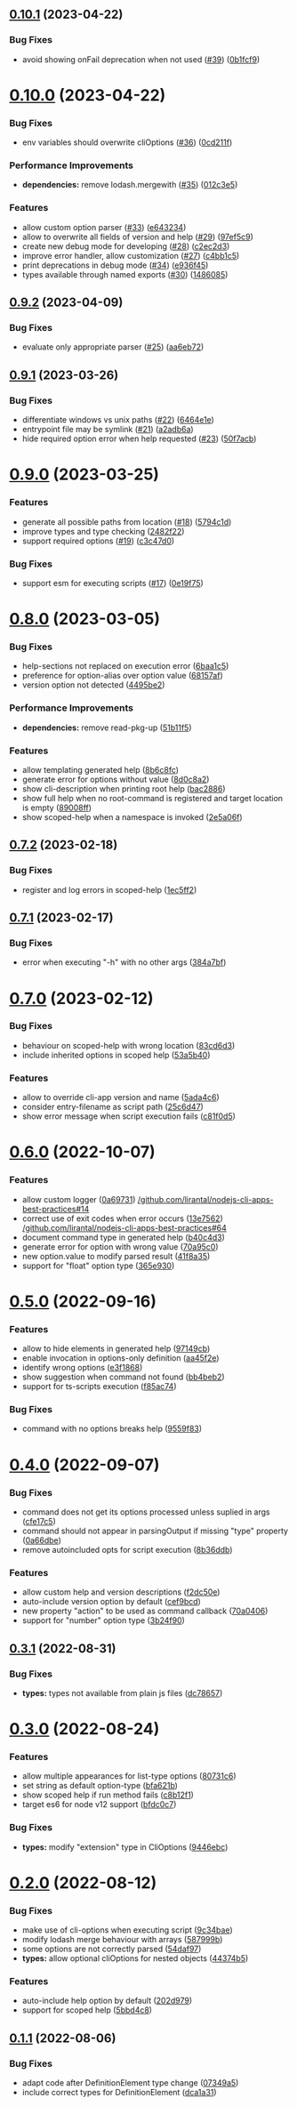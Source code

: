 ## [0.10.1](https://github.com/carloscortonc/cli-er/compare/v0.10.0...v0.10.1) (2023-04-22)


### Bug Fixes

* avoid showing onFail deprecation when not used ([#39](https://github.com/carloscortonc/cli-er/issues/39)) ([0b1fcf9](https://github.com/carloscortonc/cli-er/commit/0b1fcf96e7c0d57ea0c7724cecc76cd9d8e71923))

# [0.10.0](https://github.com/carloscortonc/cli-er/compare/v0.9.2...v0.10.0) (2023-04-22)


### Bug Fixes

* env variables should overwrite cliOptions ([#36](https://github.com/carloscortonc/cli-er/issues/36)) ([0cd211f](https://github.com/carloscortonc/cli-er/commit/0cd211f394280359459bbe56c5972dea9568009a))


### Performance Improvements

* **dependencies:** remove lodash.mergewith ([#35](https://github.com/carloscortonc/cli-er/issues/35)) ([012c3e5](https://github.com/carloscortonc/cli-er/commit/012c3e557ab79f0d5b99942087bb45a41aab1114))


### Features

* allow custom option parser ([#33](https://github.com/carloscortonc/cli-er/issues/33)) ([e643234](https://github.com/carloscortonc/cli-er/commit/e6432348b209262a5101687020fc762bcc7d3072))
* allow to overwrite all fields of version and help ([#29](https://github.com/carloscortonc/cli-er/issues/29)) ([97ef5c9](https://github.com/carloscortonc/cli-er/commit/97ef5c9c3634b68bbf2dd2bbf9217f21f6314aa2))
* create new debug mode for developing ([#28](https://github.com/carloscortonc/cli-er/issues/28)) ([c2ec2d3](https://github.com/carloscortonc/cli-er/commit/c2ec2d303c4978ccc06dd5e53fedbf365218297d))
* improve error handler, allow customization ([#27](https://github.com/carloscortonc/cli-er/issues/27)) ([c4bb1c5](https://github.com/carloscortonc/cli-er/commit/c4bb1c5df0d764792398eb483f2135ad39631448))
* print deprecations in debug mode ([#34](https://github.com/carloscortonc/cli-er/issues/34)) ([e936f45](https://github.com/carloscortonc/cli-er/commit/e936f45a5c1dadea8e0a7c4952483edd9ce02e54))
* types available through named exports ([#30](https://github.com/carloscortonc/cli-er/issues/30)) ([1486085](https://github.com/carloscortonc/cli-er/commit/148608592ab098efa6d9b0803b015c1248b1eced))

## [0.9.2](https://github.com/carloscortonc/cli-er/compare/v0.9.1...v0.9.2) (2023-04-09)


### Bug Fixes

* evaluate only appropriate parser ([#25](https://github.com/carloscortonc/cli-er/issues/25)) ([aa6eb72](https://github.com/carloscortonc/cli-er/commit/aa6eb727d19bb7534257d35d3147141fc190eba2))

## [0.9.1](https://github.com/carloscortonc/cli-er/compare/v0.9.0...v0.9.1) (2023-03-26)


### Bug Fixes

* differentiate windows vs unix paths ([#22](https://github.com/carloscortonc/cli-er/issues/22)) ([6464e1e](https://github.com/carloscortonc/cli-er/commit/6464e1e4a2e1d2d0a254a3120658d3423c82e3ea))
* entrypoint file may be symlink ([#21](https://github.com/carloscortonc/cli-er/issues/21)) ([a2adb6a](https://github.com/carloscortonc/cli-er/commit/a2adb6a2d6f8592cec6d4e3d57b445aeb15b5c15))
* hide required option error when help requested ([#23](https://github.com/carloscortonc/cli-er/issues/23)) ([50f7acb](https://github.com/carloscortonc/cli-er/commit/50f7acb466a188028314fd0395374f9172f8d6a6))

# [0.9.0](https://github.com/carloscortonc/cli-er/compare/v0.8.0...v0.9.0) (2023-03-25)


### Features

* generate all possible paths from location ([#18](https://github.com/carloscortonc/cli-er/issues/18)) ([5794c1d](https://github.com/carloscortonc/cli-er/commit/5794c1d1d4083c383ef6ce4bcb775ff41b32c0d1))
* improve types and type checking ([2482f22](https://github.com/carloscortonc/cli-er/commit/2482f2264d75616d33be6cbeb0c913890ecf3296))
* support required options ([#19](https://github.com/carloscortonc/cli-er/issues/19)) ([c3c47d0](https://github.com/carloscortonc/cli-er/commit/c3c47d09ccc9eef16cae2bba5fd5e302a81e5863))


### Bug Fixes

* support esm for executing scripts ([#17](https://github.com/carloscortonc/cli-er/issues/17)) ([0e19f75](https://github.com/carloscortonc/cli-er/commit/0e19f755178f55c01703d4eeee9cb40a1f525b9d))

# [0.8.0](https://github.com/carloscortonc/cli-er/compare/v0.7.2...v0.8.0) (2023-03-05)


### Bug Fixes

* help-sections not replaced on execution error ([6baa1c5](https://github.com/carloscortonc/cli-er/commit/6baa1c55216f6e512c556c7f97935b492b3c3a7e))
* preference for option-alias over option value ([68157af](https://github.com/carloscortonc/cli-er/commit/68157afa7321de9dae09c4c99c114474884e743b))
* version option not detected ([4495be2](https://github.com/carloscortonc/cli-er/commit/4495be2a61fd93af338e3dfd9ef401bdf401efbd))


### Performance Improvements

* **dependencies:** remove read-pkg-up ([51b11f5](https://github.com/carloscortonc/cli-er/commit/51b11f5952d44be11d4ed8bfe2025a386bf31015))


### Features

* allow templating generated help ([8b6c8fc](https://github.com/carloscortonc/cli-er/commit/8b6c8fcc0f78818fb9dc1cd33eb6c05021a1a8ed))
* generate error for options without value ([8d0c8a2](https://github.com/carloscortonc/cli-er/commit/8d0c8a2bb84bc04500e1b9609fff55d959551c3d))
* show cli-description when printing root help ([bac2886](https://github.com/carloscortonc/cli-er/commit/bac2886e9033dc231d3a7def8e03f675e825a8ba))
* show full help when no root-command is registered and target location is empty ([89008ff](https://github.com/carloscortonc/cli-er/commit/89008ff88b8aad24641a4cbd29ab8621735b374f))
* show scoped-help when a namespace is invoked ([2e5a06f](https://github.com/carloscortonc/cli-er/commit/2e5a06fc7c6d36e64d7c096ba439085435563d96))

## [0.7.2](https://github.com/carloscortonc/cli-er/compare/v0.7.1...v0.7.2) (2023-02-18)


### Bug Fixes

* register and log errors in scoped-help ([1ec5ff2](https://github.com/carloscortonc/cli-er/commit/1ec5ff20c4dfbf4a85f994057e4d0ec18070612a))

## [0.7.1](https://github.com/carloscortonc/cli-er/compare/v0.7.0...v0.7.1) (2023-02-17)


### Bug Fixes

* error when executing "-h" with no other args ([384a7bf](https://github.com/carloscortonc/cli-er/commit/384a7bfc9258946379330ee5de2cf31cafc61a8b))

# [0.7.0](https://github.com/carloscortonc/cli-er/compare/v0.6.0...v0.7.0) (2023-02-12)


### Bug Fixes

* behaviour on scoped-help with wrong location ([83cd6d3](https://github.com/carloscortonc/cli-er/commit/83cd6d32cc1505d6ea92014a48ee90a692fd8849))
* include inherited options in scoped help ([53a5b40](https://github.com/carloscortonc/cli-er/commit/53a5b4039fc0aade15bf8bdc5a3e142686830cca))


### Features

* allow to override cli-app version and name ([5ada4c6](https://github.com/carloscortonc/cli-er/commit/5ada4c67b81ef394002f8bd06bbc09811e483582))
* consider entry-filename as script path ([25c6d47](https://github.com/carloscortonc/cli-er/commit/25c6d47d0737bd430eaa0c0901fd1f6e4b833fdc))
* show error message when script execution fails ([c81f0d5](https://github.com/carloscortonc/cli-er/commit/c81f0d5d98dae1ccd9c4dc033d7bbce52b3ab938))

# [0.6.0](https://github.com/carloscortonc/cli-er/compare/v0.5.0...v0.6.0) (2022-10-07)


### Features

* allow custom logger ([0a69731](https://github.com/carloscortonc/cli-er/commit/0a69731873d1b279065001fa0aa98dab1335f099)) [/github.com/lirantal/nodejs-cli-apps-best-practices#14](https://github.com//github.com/lirantal/nodejs-cli-apps-best-practices/issues/14)
* correct use of exit codes when error occurs ([13e7562](https://github.com/carloscortonc/cli-er/commit/13e7562f2272c3670828a6d9523549116b421c66)) [/github.com/lirantal/nodejs-cli-apps-best-practices#64](https://github.com//github.com/lirantal/nodejs-cli-apps-best-practices/issues/64)
* document command type in generated help ([b40c4d3](https://github.com/carloscortonc/cli-er/commit/b40c4d338dd8b0bfcadf3b8e47f47ad97578515e))
* generate error for option with wrong value ([70a95c0](https://github.com/carloscortonc/cli-er/commit/70a95c01615422fc867c07a0d8d847f521cf7efd))
* new option.value to modify parsed result ([41f8a35](https://github.com/carloscortonc/cli-er/commit/41f8a35c89d5ea4f6b7814607d7abbbf2b5c82d6))
* support for "float" option type ([365e930](https://github.com/carloscortonc/cli-er/commit/365e930566a93368ca991e5d8811c4ede065863c))

# [0.5.0](https://github.com/carloscortonc/cli-er/compare/v0.4.0...v0.5.0) (2022-09-16)


### Features

* allow to hide elements in generated help ([97149cb](https://github.com/carloscortonc/cli-er/commit/97149cb72132d22184d12126f513c63cfdf3c363))
* enable invocation in options-only definition ([aa45f2e](https://github.com/carloscortonc/cli-er/commit/aa45f2ec1dd51cbf8fb5146501df83b2bab09973))
* identify wrong options ([e3f1868](https://github.com/carloscortonc/cli-er/commit/e3f1868f4c9a6c24c200c1de5873493b48fd8a94))
* show suggestion when command not found ([bb4beb2](https://github.com/carloscortonc/cli-er/commit/bb4beb262f2ebd9cf85e7b3e6ba91f5ebecc1864))
* support for ts-scripts execution ([f85ac74](https://github.com/carloscortonc/cli-er/commit/f85ac74a227da3b8f960beb1a791f7e1d9ce7407))


### Bug Fixes

* command with no options breaks help ([9559f83](https://github.com/carloscortonc/cli-er/commit/9559f83c37ac012cb4b69e23094a7e617e00fcf0))

# [0.4.0](https://github.com/carloscortonc/cli-er/compare/v0.3.1...v0.4.0) (2022-09-07)


### Bug Fixes

* command does not get its options processed unless suplied in args ([cfe17c5](https://github.com/carloscortonc/cli-er/commit/cfe17c58cca6506d85db704703522b2c6a1005e0))
* command should not appear in parsingOutput if missing "type" property ([0a66dbe](https://github.com/carloscortonc/cli-er/commit/0a66dbee27d242ce8db2850ab391483d9855f1ea))
* remove autoincluded opts for script execution ([8b36ddb](https://github.com/carloscortonc/cli-er/commit/8b36ddb22514312fdcb0c05c991c916fe50709f8))


### Features

* allow custom help and version descriptions ([f2dc50e](https://github.com/carloscortonc/cli-er/commit/f2dc50ecbf705a6d15d839d002880d5635c98a1a))
* auto-include version option by default ([cef9bcd](https://github.com/carloscortonc/cli-er/commit/cef9bcd32ec191602d4331f8e54adc214bd2f043))
* new property "action" to be used as command callback ([70a0406](https://github.com/carloscortonc/cli-er/commit/70a040691eda6c5dba1f35d3441f0583fe757117))
* support for "number" option type ([3b24f90](https://github.com/carloscortonc/cli-er/commit/3b24f90fc1549aa9ff1b5411531111d2b93eadab))

## [0.3.1](https://github.com/carloscortonc/cli-er/compare/v0.3.0...v0.3.1) (2022-08-31)


### Bug Fixes

* **types:** types not available from plain js files ([dc78657](https://github.com/carloscortonc/cli-er/commit/dc78657b1a20010cb7bdee9cc216be0ee48c64a0))

# [0.3.0](https://github.com/carloscortonc/cli-er/compare/v0.2.0...v0.3.0) (2022-08-24)


### Features

* allow multiple appearances for list-type options ([80731c6](https://github.com/carloscortonc/cli-er/commit/80731c674290d50e0d6fb4e48a24ec83847946d0))
* set string as default option-type ([bfa621b](https://github.com/carloscortonc/cli-er/commit/bfa621bcff46a88dbe49fb7009a9a42faeedd823))
* show scoped help if run method fails ([c8b12f1](https://github.com/carloscortonc/cli-er/commit/c8b12f1817e51e09f233191432ac8da464a523e1))
* target es6 for node v12 support ([bfdc0c7](https://github.com/carloscortonc/cli-er/commit/bfdc0c7c19d75726203f15b9384570fa485ca998))


### Bug Fixes

* **types:** modify "extension" type in CliOptions ([9446ebc](https://github.com/carloscortonc/cli-er/commit/9446ebc4e7a4e00ff7e24a8491441935641066c8))

# [0.2.0](https://github.com/carloscortonc/cli-er/compare/v0.1.1...v0.2.0) (2022-08-12)


### Bug Fixes

* make use of cli-options when executing script ([9c34bae](https://github.com/carloscortonc/cli-er/commit/9c34bae4f574674b81cf14194f289c7ee0ac72b4))
* modify lodash merge behaviour with arrays ([587999b](https://github.com/carloscortonc/cli-er/commit/587999b82b40ca6ac0afca2219c448679dca8c31))
* some options are not correctly parsed ([54daf97](https://github.com/carloscortonc/cli-er/commit/54daf975e9f17a6aa0bad1fa478a6546d12e5323))
* **types:** allow optional cliOptions for nested objects ([44374b5](https://github.com/carloscortonc/cli-er/commit/44374b5e5b316e9a7a669fbb0526a29b55a8bb83))


### Features

* auto-include help option by default ([202d979](https://github.com/carloscortonc/cli-er/commit/202d979c925c67ab78b0c400559aa32493290716))
* support for scoped help ([5bbd4c8](https://github.com/carloscortonc/cli-er/commit/5bbd4c842cf662bce925725074de2ba140531a07))

## [0.1.1](https://github.com/carloscortonc/cli-er/compare/v0.1.0...v0.1.1) (2022-08-06)


### Bug Fixes

* adapt code after DefinitionElement type change ([07349a5](https://github.com/carloscortonc/cli-er/commit/07349a555216f50b776d98145a2ccdd77a176521))
* include correct types for DefinitionElement ([dca1a31](https://github.com/carloscortonc/cli-er/commit/dca1a315c872650683f0ffc3e5c7bc102bfc7f09))
